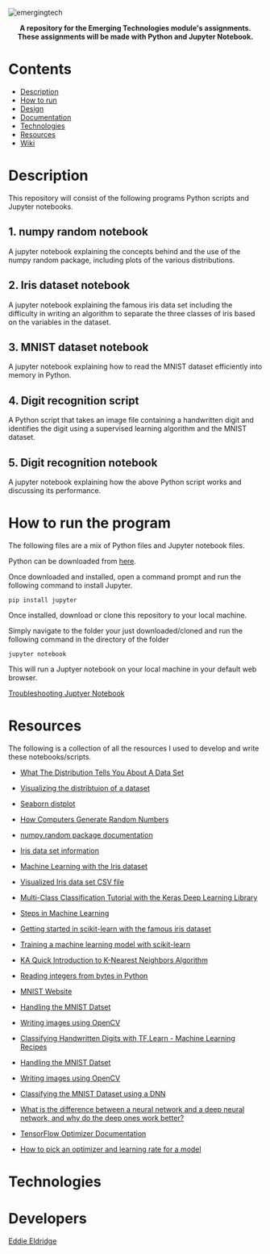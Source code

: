 
![emergingtech](https://user-images.githubusercontent.com/22448079/47147656-9f228f80-d2c6-11e8-846a-aa6a9a88ffef.png)

<p align="center">
  <b>A repository for the Emerging Technologies module's assignments. These assignments will be made with Python and Jupyter Notebook.</b><br>
</p>

# Contents
* [Description](#description)
* [How to run](#how-to-run-the-program)
* [Design](https://github.com/Store-Compare-Project/StoreCompare/wiki/Design-Document)
* [Documentation](#documentation)
* [Technologies](#technologies-and-software)
* [Resources](#resources)
* [Wiki](https://github.com/EddieEldridge/GoLangAutomaton/wiki)

# Description
This repository will consist of the following programs Python scripts and Jupyter notebooks.

## 1. numpy random notebook
A jupyter notebook explaining the concepts
behind and the use of the numpy random package, including plots
of the various distributions.

## 2. Iris dataset notebook
 A jupyter notebook explaining the famous iris data set including the difficulty in writing an algorithm to separate the three classes of iris based on the variables in the dataset.


## 3. MNIST dataset notebook
 A jupyter notebook explaining how to read the MNIST dataset efficiently into memory in Python.

## 4. Digit recognition script
A Python script that takes an image file containing a handwritten digit and identifies the digit using a supervised learning algorithm and the MNIST dataset.

## 5. Digit recognition notebook
A jupyter notebook explaining how the above Python script works and discussing its performance.

# How to run the program
The following files are a mix of Python files and Jupyter notebook files.

Python can be downloaded from [here](https://www.python.org/).

Once downloaded and installed, open a command prompt and run the following command to install Jupyter.

`pip install jupyter`

Once installed, download or clone this repository to your local machine. 

Simply navigate to the folder your just downloaded/cloned and run the following command in the directory of the folder

`jupyter notebook`

This will run a Juptyer notebook on your local machine in your default web browser.

[Troubleshooting Juptyer Notebook](https://jupyter-notebook.readthedocs.io/en/stable/troubleshooting.html)

# Resources
The following is a collection of all the resources I used to develop and write these notebooks/scripts.

* [What The Distribution Tells You About A Data Set](https://www.dummies.com/education/math/statistics/what-the-distribution-tells-you-about-a-statistical-data-set/)

* [Visualizing the distribtuion of a dataset](https://seaborn.pydata.org/tutorial/distributions.html)

* [Seaborn distplot](https://seaborn.pydata.org/generated/seaborn.distplot.html#seaborn.distplot)

* [How Computers Generate Random Numbers](https://www.howtogeek.com/183051/htg-explains-how-computers-generate-random-numbers/)

* [numpy.random package documentation](https://docs.scipy.org/doc/numpy-1.15.1/reference/routines.random.html)

* [Iris data set information](https://archive.ics.uci.edu/ml/datasets/iris)

* [Machine Learning with the Iris dataset](https://www.kaggle.com/jchen2186/machine-learning-with-iris-dataset)

* [Visualized Iris data set CSV file](https://www.kaggle.com/uciml/iris#Iris.csv)

* [Multi-Class Classification Tutorial with the Keras Deep Learning Library](https://machinelearningmastery.com/multi-class-classification-tutorial-keras-deep-learning-library/)

* [Steps in Machine Learning](https://towardsdatascience.com/machine-learning-in-practice-what-are-the-steps-a4b15ee18546?gi=c7ae60c87a44)

* [Getting started in scikit-learn with the famous iris dataset](https://www.youtube.com/watch?v=hd1W4CyPX58)

* [Training a machine learning model with scikit-learn](https://www.youtube.com/watch?v=RlQuVL6-qe8)

* [KA Quick Introduction to K-Nearest Neighbors Algorithm](https://medium.com/@adi.bronshtein/a-quick-introduction-to-k-nearest-neighbors-algorithm-62214cea29c7)

* [Reading integers from bytes in Python](https://stackoverflow.com/questions/1163459/reading-integers-from-binary-file-in-python)

* [MNIST Website](http://yann.lecun.com/exdb/mnist/)

* [Handling the MNIST Datset](https://github.com/datapythonista/mnist)

* [Writing images using OpenCV](https://docs.opencv.org/2.4/doc/tutorials/introduction/load_save_image/load_save_image.html)

* [Classifying Handwritten Digits with TF.Learn - Machine Learning Recipes](https://www.youtube.com/watch?v=Gj0iyo265bc)

* [Handling the MNIST Datset](https://github.com/datapythonista/mnist)

* [Writing images using OpenCV](https://docs.opencv.org/2.4/doc/tutorials/introduction/load_save_image/load_save_image.html)

* [Classifying the MNIST Dataset using a DNN](https://codeburst.io/use-tensorflow-dnnclassifier-estimator-to-classify-mnist-dataset-a7222bf9f940)

* [What is the difference between a neural network and a deep neural network, and why do the deep ones work better?](https://stats.stackexchange.com/questions/182734/what-is-the-difference-between-a-neural-network-and-a-deep-neural-network-and-w)

* [TensorFlow Optimizer Documentation](https://www.tensorflow.org/api_docs/python/tf/train/Optimizer)

* [How to pick an optimizer and learning rate for a model](https://medium.com/octavian-ai/which-optimizer-and-learning-rate-should-i-use-for-deep-learning-5acb418f9b2)
# Technologies


# Developers
[Eddie Eldridge](https://github.com/EddieEldridge)	


